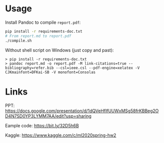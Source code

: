 # Usage

Install Pandoc to compile `report.pdf`:

```sh
pip install -r requirements-doc.txt
# From report.md to report.pdf
./compile.sh
```

Without shell script on Windows (just copy and past):

```batch
> pip install -r requirements-doc.txt
> pandoc report.md -o report.pdf -M link-citations=true --bibliography=refer.bib --csl=ieee.csl --pdf-engine=xelatex -V CJKmainfont=DFKai-SB -V monofont=Consolas
```

# Links

PPT: <https://docs.google.com/presentation/d/1dQVeHfIfUUWxMSg58frKBBeg2OD4N7SD0YP3LYMM7AA/edit?usp=sharing>

Eample code: <https://bit.ly/32D5h6B>

Kaggle: <https://www.kaggle.com/c/ml2020spring-hw2>
